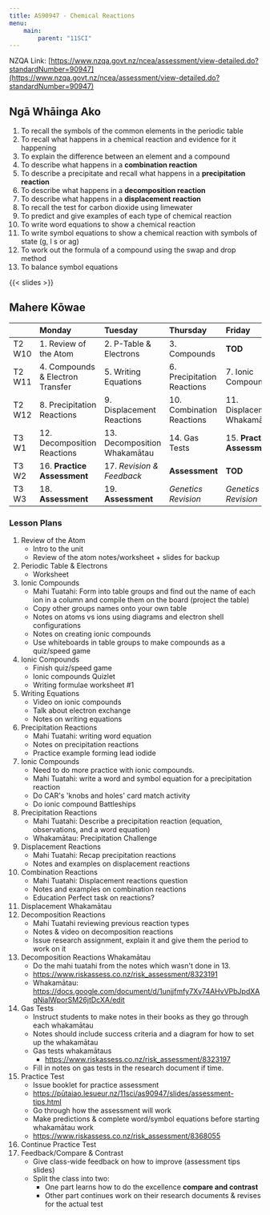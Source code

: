 ```yaml
---
title: AS90947 - Chemical Reactions
menu:
    main:
        parent: "11SCI"
---
```


NZQA Link: [https://www.nzqa.govt.nz/ncea/assessment/view-detailed.do?standardNumber=90947](https://www.nzqa.govt.nz/ncea/assessment/view-detailed.do?standardNumber=90947)

## Ngā Whāinga Ako

1. To recall the symbols of the common elements in the periodic table
2. To recall what happens in a chemical reaction and evidence for it happening
3. To explain the difference between an element and a compound
4. To describe what happens in a __combination reaction__
5. To describe a precipitate and recall what happens in a __precipitation reaction__
6. To describe what happens in a __decomposition reaction__
7. To describe what happens in a __displacement reaction__
8. To recall the test for carbon dioxide using limewater
9. To predict and give examples of each type of chemical reaction
10. To write word equations to show a chemical reaction
11. To write symbol equations to show a chemical reaction with symbols of state (g, l s or ag)
12. To work out the formula of a compound using the swap and drop method
13. To balance symbol equations

{{< slides >}}

## Mahere Kōwae

|        | Monday                           | Tuesday                      | Thursday                   | Friday                      |
|:-------|:---------------------------------|:-----------------------------|:---------------------------|:----------------------------|
| T2 W10 | 1. Review of the Atom            | 2. P-Table & Electrons       | 3.  Compounds              | __TOD__                     |
| T2 W11 | 4. Compounds & Electron Transfer | 5. Writing Equations         | 6. Precipitation Reactions | 7. Ionic Compounds          |
| T2 W12 | 8. Precipitation Reactions       | 9. Displacement Reactions    | 10. Combination Reactions  | 11. Displacement Whakamātau |
| T3 W1  | 12. Decomposition Reactions      | 13. Decomposition Whakamātau | 14. Gas Tests              | 15. __Practice Assessment__ |
| T3 W2  | 16. __Practice Assessment__      | 17.  _Revision & Feedback_   | __Assessment__             | __TOD__                     |
| T3 W3  | 18. __Assessment__               | 19. __Assessment__           | _Genetics Revision_        | _Genetics Revision_         |

### Lesson Plans

1. Review of the Atom
     - Intro to the unit
     - Review of the atom notes/worksheet + slides for backup
2. Periodic Table & Electrons
     - Worksheet
3. Ionic Compounds
     - Mahi Tuatahi: Form into table groups and find out the name of each ion in a column and compile them on the board (project the table)
     - Copy other groups names onto your own table
     - Notes on atoms vs ions using diagrams and electron shell configurations
     - Notes on creating ionic compounds
     - Use whiteboards in table groups to make compounds as a quiz/speed game
4. Ionic Compounds
    - Finish quiz/speed game
    - Ionic compounds Quizlet
    - Writing formulae worksheet #1
5. Writing Equations
    - Video on ionic compounds
    - Talk about electron exchange
    - Notes on writing equations
6. Precipitation Reactions
    - Mahi Tuatahi: writing word equation
    - Notes on precipitation reactions
    - Practice example forming lead iodide
7. Ionic Compounds
    - Need to do more practice with ionic compounds.
    - Mahi Tuatahi: write a word and symbol equation for a precipitation reaction
    - Do CAR's 'knobs and holes' card match activity
    - Do ionic compound Battleships
8. Precipitation Reactions
    - Mahi Tuatahi: Describe a precipitation reaction (equation, observations, and a word equation)
    - Whakamātau: Precipitation Challenge
9. Displacement Reactions
    - Mahi Tuatahi: Recap precipitation reactions
    - Notes and examples on displacement reactions
10. Combination Reactions
    - Mahi Tuatahi: Displacement reactions question
    - Notes and examples on combination reactions
    - Education Perfect task on reactions?
11. Displacement Whakamātau
12. Decomposition Reactions
    - Mahi Tuatahi reviewing previous reaction types
    - Notes & video on decomposition reactions
    - Issue research assignment, explain it and give them the period to work on it
13. Decomposition Reactions Whakamātau
    - Do the mahi tuatahi from the notes which wasn't done in 13.
    - https://www.riskassess.co.nz/risk_assessment/8323191
    - Whakamātau: https://docs.google.com/document/d/1unjjfmfy7Xv74AHvVPbJpdXAqNialWporSM26jtDcXA/edit
14. Gas Tests
    - Instruct students to make notes in their books as they go through each whakamātau
    - Notes should include success criteria and a diagram for how to set up the whakamātau
	- Gas tests whakamātaus
	    - https://www.riskassess.co.nz/risk_assessment/8323197
	- Fill in notes on gas tests in the research document if time.
15. Practice Test
	- Issue booklet for practice assessment
    - https://pūtaiao.lesueur.nz/11sci/as90947/slides/assessment-tips.html
	- Go through how the assessment will work
	- Make predictions & complete word/symbol equations before starting whakamātau work
    - https://www.riskassess.co.nz/risk_assessment/8368055
16. Continue Practice Test
17. Feedback/Compare & Contrast
    - Give class-wide feedback on how to improve (assessment tips slides)
    - Split the class into two:
        - One part learns how to do the excellence __compare and contrast__
        - Other part continues work on their research documents & revises for the actual test
